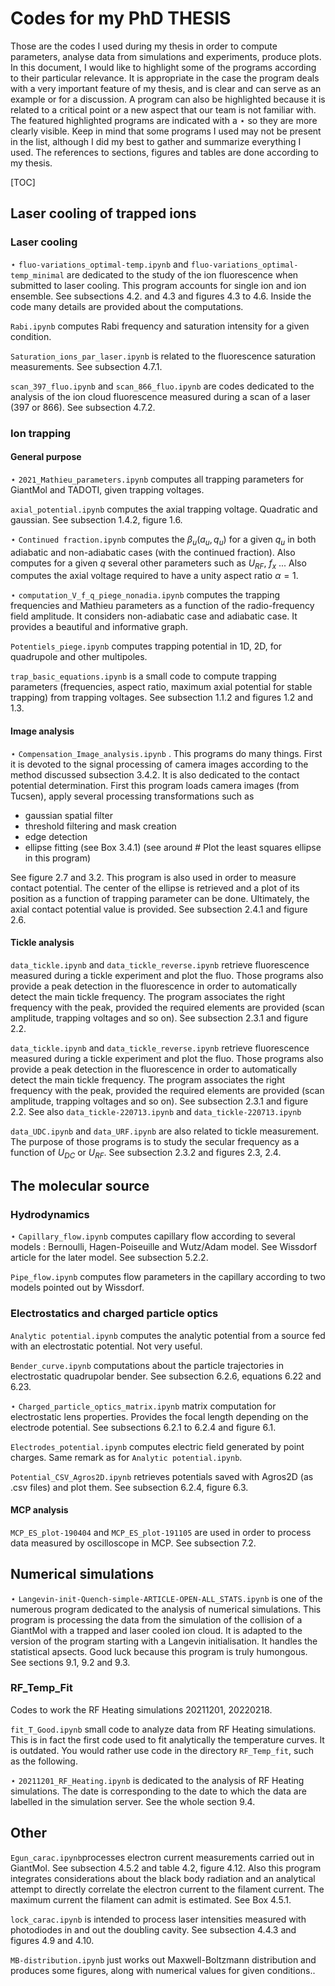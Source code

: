# Codes for my PhD THESIS

Those are the codes I used during my thesis in order to compute parameters, analyse data from simulations and experiments, produce plots. In this document, I would like to highlight some of the programs according to their particular relevance. It is appropriate in the case the program deals with a very important feature of my thesis, and is clear and can serve as an example or for a discussion. A program can also be highlighted because it is related to a critical point or a new aspect that our team is not familiar with. The featured highlighted programs are indicated with a $\star$ so they are more clearly visible. Keep in mind that some programs I used may not be present in the list, although I did my best to gather and summarize everything I used. The references to sections, figures and tables are done according to my thesis.

[TOC]

## Laser cooling of trapped ions

### Laser cooling

$\star$ `fluo-variations_optimal-temp.ipynb` and `fluo-variations_optimal-temp_minimal` are dedicated to the study of the ion fluorescence when submitted to laser cooling. This program accounts for single ion and ion ensemble. See subsections 4.2. and 4.3 and figures 4.3 to 4.6. Inside the code many details are provided about the computations.

```Rabi.ipynb``` computes Rabi frequency and saturation intensity for a given condition.

```Saturation_ions_par_laser.ipynb``` is related to the fluorescence saturation measurements. See subsection 4.7.1.

```scan_397_fluo.ipynb``` and ```scan_866_fluo.ipynb``` are codes dedicated to the analysis of the ion cloud fluorescence measured during a scan of a laser (397 or 866). See subsection 4.7.2.

### Ion trapping

#### General purpose

$\star$ ```2021_Mathieu_parameters.ipynb``` computes all trapping parameters for GiantMol and TADOTI, given trapping voltages.

```axial_potential.ipynb``` computes the axial trapping voltage. Quadratic and gaussian. See subsection 1.4.2, figure 1.6.

$\star$ ```Continued fraction.ipynb``` computes the $\beta_u(a_u,q_u)$ for a given $q_u$ in both adiabatic and non-adiabatic cases (with the continued fraction). Also computes for a given $q$ several other parameters such as $U_{RF}$, $f_x$ ... Also computes the axial voltage required to have a unity aspect ratio $\alpha = 1$.

$\star$ ```computation_V_f_q_piege_nonadia.ipynb``` computes the trapping frequencies and Mathieu parameters as a function of the radio-frequency field amplitude. It considers non-adiabatic case and adiabatic case. It provides a beautiful and informative graph.

`Potentiels_piege.ipynb` computes trapping potential in 1D, 2D, for quadrupole and other multipoles.

```trap_basic_equations.ipynb``` is a small code to compute trapping parameters (frequencies, aspect ratio, maximum axial potential for stable trapping) from trapping voltages. See subsection 1.1.2 and figures 1.2 and 1.3.

#### Image analysis

$\star$ `Compensation_Image_analysis.ipynb` . This programs do many things. First it is devoted to the signal processing of camera images according to the method discussed subsection 3.4.2. It is also dedicated to the contact potential determination. First this program loads camera images (from Tucsen), apply several processing transformations such as

- gaussian spatial filter
- threshold filtering and mask creation
- edge detection
- ellipse fitting (see Box 3.4.1) (see around # Plot the least squares ellipse in this program)

See figure 2.7 and 3.2. This program is also used in order to measure contact potential. The center of the ellipse is retrieved and a plot of its position as a function of trapping parameter can be done. Ultimately, the axial contact potential value is provided. See subsection 2.4.1 and figure 2.6.

#### Tickle analysis

`data_tickle.ipynb` and `data_tickle_reverse.ipynb` retrieve fluorescence measured during a tickle experiment and plot the fluo. Those programs also provide a peak detection in the fluorescence in order to automatically detect the main tickle frequency. The program associates the right frequency with the peak, provided the required elements are provided (scan amplitude, trapping voltages and so on). See subsection 2.3.1 and figure 2.2.

`data_tickle.ipynb` and `data_tickle_reverse.ipynb` retrieve fluorescence measured during a tickle experiment and plot the fluo. Those programs also provide a peak detection in the fluorescence in order to automatically detect the main tickle frequency. The program associates the right frequency with the peak, provided the required elements are provided (scan amplitude, trapping voltages and so on). See subsection 2.3.1 and figure 2.2. See also ```data_tickle-220713.ipynb``` and ```data_tickle-220713.ipynb```

`data_UDC.ipynb`  and  `data_URF.ipynb` are also related to tickle measurement. The purpose of those programs is to study the secular frequency as a function of $U_{DC}$ or $U_{RF}$. See subsection 2.3.2 and figures 2.3, 2.4.

## The molecular source

### Hydrodynamics

$\star$ ```Capillary_flow.ipynb``` computes capillary flow according to several models : Bernoulli, Hagen-Poiseuille and Wutz/Adam model. See Wissdorf article for the later model. See subsection 5.2.2.

```Pipe_flow.ipynb``` computes flow parameters in the capillary according to two models pointed out by Wissdorf.

### Electrostatics and charged particle optics

```Analytic potential.ipynb``` computes the analytic potential from a source fed with an electrostatic potential. Not very useful.

```Bender_curve.ipynb``` computations about the particle trajectories in electrostatic quadrupolar bender. See subsection 6.2.6, equations 6.22 and 6.23.

$\star$ `Charged_particle_optics_matrix.ipynb` matrix computation for electrostatic lens properties. Provides the focal length depending on the electrode potential. See subsections 6.2.1 to 6.2.4 and figure 6.1.

`Electrodes_potential.ipynb` computes electric field generated by point charges. Same remark as for `Analytic potential.ipynb`.

```Potential_CSV_Agros2D.ipynb``` retrieves potentials saved with Agros2D (as .csv files) and plot them. See subsection 6.2.4, figure 6.3.

#### MCP analysis

`MCP_ES_plot-190404` and `MCP_ES_plot-191105` are used in order to process data measured by oscilloscope in MCP. See subsection 7.2.

## Numerical simulations

$\star$ `Langevin-init-Quench-simple-ARTICLE-OPEN-ALL_STATS.ipynb` is one of the numerous program dedicated to the analysis of numerical simulations. This program is processing the data from the simulation of the collision of a GiantMol with a trapped and laser cooled ion cloud. It is adapted to the version of the program starting with a Langevin initialisation. It handles the statistical apsects. Good luck because this program is truly humongous. See sections 9.1, 9.2 and 9.3.

### RF_Temp_Fit

Codes to work the RF Heating simulations 20211201, 20220218.

`fit_T_Good.ipynb` small code to analyze data from RF Heating simulations. This is in fact the first code used to fit analytically the temperature curves. It is outdated. You would rather use code in the directory `RF_Temp_fit`, such as the following.

$\star$ `20211201_RF_Heating.ipynb` is dedicated to the analysis of RF Heating simulations. The date is corresponding to the date to which the data are labelled in the simulation server.  See the whole section 9.4.

## Other

`Egun_carac.ipynb`processes electron current measurements carried out in GiantMol. See subsection 4.5.2 and table 4.2, figure 4.12. Also this program integrates considerations about the black body radiation and an analytical attempt to directly correlate the electron current to the filament current. The maximum current the filament can admit is estimated. See Box 4.5.1.

`lock_carac.ipynb` is intended to process laser intensities measured with photodiodes in and out the doubling cavity. See subsection 4.4.3 and figures 4.9 and 4.10.

`MB-distribution.ipynb` just works out Maxwell-Boltzmann distribution and produces some figures, along with numerical values for given conditions..
